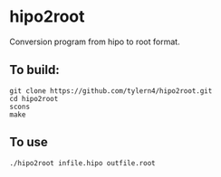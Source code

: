 # hipo2root

Conversion program from hipo to root format.

## To build:

```
git clone https://github.com/tylern4/hipo2root.git
cd hipo2root
scons
make
```
## To use

```
./hipo2root infile.hipo outfile.root
```
